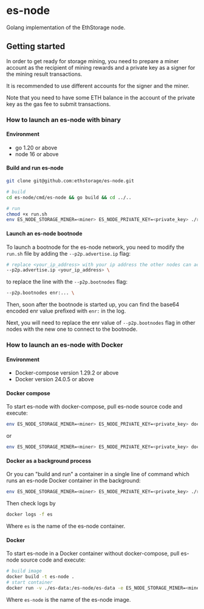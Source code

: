 # es-node

Golang implementation of the EthStorage node.

## Getting started

In order to get ready for storage mining, you need to prepare a miner account as the recipient of mining rewards and a private key as a signer for the mining result transactions. 

It is recommended to use different accounts for the signer and the miner.

Note that you need to have some ETH balance in the account of the private key as the gas fee to submit transactions.

### How to launch an es-node with binary

#### Environment

* go 1.20 or above
* node 16 or above

#### Build and run es-node 

```sh
git clone git@github.com:ethstorage/es-node.git

# build
cd es-node/cmd/es-node && go build && cd ../..

# run
chmod +x run.sh
env ES_NODE_STORAGE_MINER=<miner> ES_NODE_PRIVATE_KEY=<private_key> ./run.sh
```
#### Launch an es-node bootnode

To launch a bootnode for the es-node network, you need to modify the `run.sh` file by adding the `--p2p.advertise.ip` flag: 
```sh
# replace <your_ip_address> with your ip address the other nodes can access.
--p2p.advertise.ip <your_ip_address> \
``` 
to replace the line with the `--p2p.bootnodes` flag:
```sh
--p2p.bootnodes enr:... \
```
Then, soon after the bootnode is started up, you can find the base64 encoded enr value prefixed with `enr:` in the log. 

Next, you will need to replace the enr value of `--p2p.bootnodes` flag in other nodes with the new one to connect to the bootnode. 

### How to launch an es-node with Docker

#### Environment

- Docker-compose version 1.29.2 or above
- Docker version 24.0.5 or above

#### Docker compose
To start es-node with docker-compose, pull es-node source code and execute:
```sh
env ES_NODE_STORAGE_MINER=<miner> ES_NODE_PRIVATE_KEY=<private_key> docker compose up 
```
or
```sh 
env ES_NODE_STORAGE_MINER=<miner> ES_NODE_PRIVATE_KEY=<private_key> docker-compose up
```

#### Docker as a background process
Or you can "build and run" a container in a single line of command which runs an es-node Docker container in the background:
```sh
env ES_NODE_STORAGE_MINER=<miner> ES_NODE_PRIVATE_KEY=<private_key> ./run-docker.sh
```
Then check logs by
```sh
docker logs -f es 
```
Where `es` is the name of the es-node container.
#### Docker
To start es-node in a Docker container without docker-compose, pull es-node source code and execute:
```sh
# build image
docker build -t es-node .
# start container
docker run -v ./es-data:/es-node/es-data -e ES_NODE_STORAGE_MINER=<miner> -e ES_NODE_PRIVATE_KEY=<private_key> -p 9545:9545 -p 9222:9222 -p 30305:30305/udp -it --entrypoint /es-node/run.sh es-node
```
Where `es-node` is the name of the es-node image.